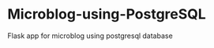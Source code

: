 Microblog-using-PostgreSQL
==========================
Flask app for microblog using postgresql database
